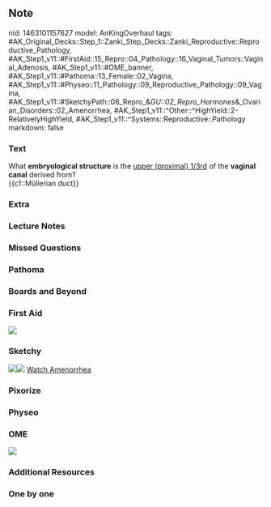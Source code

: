 ## Note
nid: 1463101157627
model: AnKingOverhaul
tags: #AK_Original_Decks::Step_1::Zanki_Step_Decks::Zanki_Reproductive::Reproductive_Pathology, #AK_Step1_v11::#FirstAid::15_Repro::04_Pathology::16_Vaginal_Tumors::Vaginal_Adenosis, #AK_Step1_v11::#OME_banner, #AK_Step1_v11::#Pathoma::13_Female::02_Vagina, #AK_Step1_v11::#Physeo::11_Pathology::09_Reproductive_Pathology::09_Vagina, #AK_Step1_v11::#SketchyPath::08_Repro_&_GU::02_Repro_Hormones_&_Ovarian_Disorders::02_Amenorrhea, #AK_Step1_v11::^Other::^HighYield::2-RelativelyHighYield, #AK_Step1_v11::^Systems::Reproductive::Pathology
markdown: false

### Text
<div>
  <div>
    What <b>embryological structure</b> is the <u>upper (proximal)
    1/3rd</u> of the <b>vaginal</b> <b>canal</b> derived from?
  </div>
  <div>
    {{c1::Müllerian duct}}
  </div>
</div>

### Extra


### Lecture Notes


### Missed Questions


### Pathoma


### Boards and Beyond


### First Aid
<img src="tmpYgKEZ6.png">

### Sketchy
<img src="15.%20Mullerian%20Duct%20Anatomy.jpg"><img src=
"Complete%20Sketch-40fcb2cb5a1800952856064f619e52938faea232_1566160514431.jpg">
<a href=
"https://dashboard.sketchy.com/study/medical/courses/medical-pathophysiology/units/medical-pathophysiology-reproductive-gu/videos/medical-pathophysiology-reproductive-and-gu-reproductive-hormones-and-ovarian-disorders-amenorrhea?utm_source=anki&utm_medium=partnership&utm_campaign=february_update&utm_content=medical">
Watch Amenorrhea</a>

### Pixorize


### Physeo


### OME
<div class="ome-widget">
  <a href="https://onlinemeded.org?ref=anki"><img src=
  "_OME_AnkiFlashcards_General_7.png"></a>
</div>

### Additional Resources


### One by one

